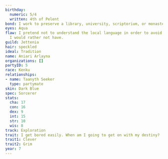 ```yaml
---
birthday:
  numeric: 5/4
  written: 4th of Pelent
bond: I work to preserve a library, university, scriptorium, or monastery.
eyes: Aqua
flaw: I pretend not to understand the local language in order to avoid interactions
  I would rather not have.
guild: Jettenia
hair: speckled
ideal: Tradition
name: Aniari Arlayna
organizations: []
partyID: 5
race: Kenku
relationships:
- name: Taanyth Seeker
  type: partymate
skin: Dark Blue
spec: Sorcerer
stats:
  cha: 17
  con: 16
  dex: 9
  int: 15
  str: 10
  wis: 8
track: Exploration
trait: I get bored easily. When am I going to get on with my destiny?
trait1: Clever
trait2: Grim
year: 7
---
```

